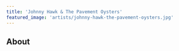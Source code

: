 ```yaml
---
title: 'Johnny Hawk & The Pavement Oysters'
featured_image: 'artists/johnny-hawk-the-pavement-oysters.jpg'
---
```


## About


